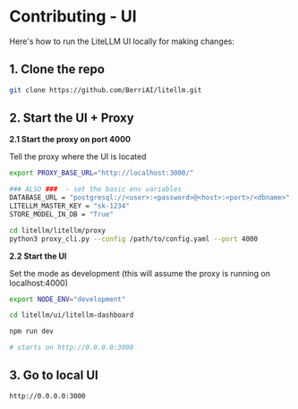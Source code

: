 # Contributing - UI

Here's how to run the LiteLLM UI locally for making changes: 

## 1. Clone the repo 
```bash
git clone https://github.com/BerriAI/litellm.git
```

## 2. Start the UI + Proxy 

**2.1 Start the proxy on port 4000** 

Tell the proxy where the UI is located
```bash
export PROXY_BASE_URL="http://localhost:3000/"

### ALSO ###  - set the basic env variables
DATABASE_URL = "postgresql://<user>:<password>@<host>:<port>/<dbname>"
LITELLM_MASTER_KEY = "sk-1234"
STORE_MODEL_IN_DB = "True"
```

```bash
cd litellm/litellm/proxy
python3 proxy_cli.py --config /path/to/config.yaml --port 4000
```

**2.2 Start the UI**

Set the mode as development (this will assume the proxy is running on localhost:4000)
```bash
export NODE_ENV="development" 
```

```bash
cd litellm/ui/litellm-dashboard

npm run dev

# starts on http://0.0.0.0:3000
```

## 3. Go to local UI 

```bash
http://0.0.0.0:3000
```